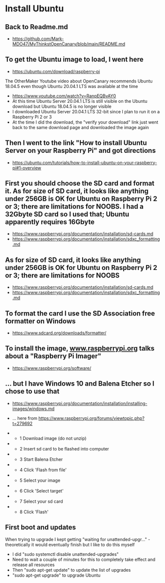 # Install Ubuntu

## Back to Readme.md
- https://github.com/Mark-MDO47/MyThinkstOpenCanary/blob/main/README.md

## To get the Ubuntu image to load, I went here
- https://ubuntu.com/download/raspberry-pi

The OtherMaker Youtube video about OpenCanary recommends Ubuntu 18.04.5 even though Ubuntu 20.04.1 LTS was available at the time
- https://www.youtube.com/watch?v=RanpEQBvAY0
- At this time Ubuntu Server 20.04.1 LTS is still visible on the Ubuntu download but Ubuntu 18.04.5 is no longer visible
- I downloaded Ubuntu Server 20.04.1 LTS 32-bit since I plan to run it on a Raspberry Pi 2 or 3
- At the time I did the download, the "verify your download" link just went back to the same download page and downloaded the image again

## Then I  went to the link "How to install Ubuntu Server on your Raspberry Pi" and got directions
- https://ubuntu.com/tutorials/how-to-install-ubuntu-on-your-raspberry-pi#1-overview

## First you should choose the SD card and format it. As for size of SD card, it looks like anything under 256GB is OK for Ubuntu on Raspberry Pi 2 or 3; there are limitations for NOOBS. I had a 32Gbyte SD card so I used that; Ubuntu apparently requires 16Gbyte
- https://www.raspberrypi.org/documentation/installation/sd-cards.md
- https://www.raspberrypi.org/documentation/installation/sdxc_formatting.md
## As for size of SD card, it looks like anything under 256GB is OK for Ubuntu on Raspberry Pi 2 or 3; there are limitations for NOOBS
- https://www.raspberrypi.org/documentation/installation/sd-cards.md
- https://www.raspberrypi.org/documentation/installation/sdxc_formatting.md

## To format the card I use the SD Association free formatter on Windows
- https://www.sdcard.org/downloads/formatter/

## To install the image, www.raspberrypi.org talks about a "Raspberry Pi Imager"
- https://www.raspberrypi.org/software/

## ... but I have Windows 10 and Balena Etcher so I chose to use that
- https://www.raspberrypi.org/documentation/installation/installing-images/windows.md

- ... here from https://www.raspberrypi.org/forums/viewtopic.php?t=279692
- - 1 Download image (do not unzip)
- - 2 Insert sd card to be flashed into computer
- - 3 Start Balena Etcher
- - 4 Click 'Flash from file'
- - 5 Select your image
- - 6 Click 'Select target'
- - 7 Select your sd card
- - 8 Click 'Flash'

## First boot and updates
When trying to upgrade I kept getting "waiting for unattended-upgr..." - theoretically it would eventually finish but I like to do this myself
- I did "sudo systemctl disable unattended-upgrades"
- Need to wait a couple of minutes for this to completely take effect and release all resources
- Then "sudo apt-get update" to update the list of upgrades
- "sudo apt-get upgrade" to upgrade Ubuntu
